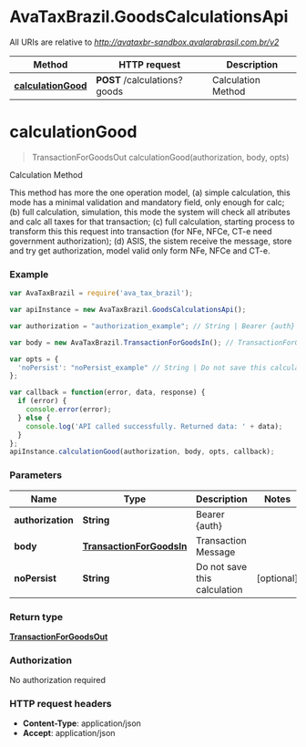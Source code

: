 # AvaTaxBrazil.GoodsCalculationsApi

All URIs are relative to *http://avataxbr-sandbox.avalarabrasil.com.br/v2*

Method | HTTP request | Description
------------- | ------------- | -------------
[**calculationGood**](GoodsCalculationsApi.md#calculationGood) | **POST** /calculations?goods | Calculation Method


<a name="calculationGood"></a>
# **calculationGood**
> TransactionForGoodsOut calculationGood(authorization, body, opts)

Calculation Method

This method has more the one operation model, (a) simple calculation, this mode has a minimal validation and mandatory field, only enough for calc; (b) full calculation, simulation, this mode the system will check all atributes and calc all taxes for that transaction; (c) full calculation, starting process to transform this this request into transaction (for NFe, NFCe, CT-e need government authorization); (d) ASIS, the sistem receive the message, store and try get authorization, model valid only form NFe, NFCe and CT-e. 

### Example
```javascript
var AvaTaxBrazil = require('ava_tax_brazil');

var apiInstance = new AvaTaxBrazil.GoodsCalculationsApi();

var authorization = "authorization_example"; // String | Bearer {auth}

var body = new AvaTaxBrazil.TransactionForGoodsIn(); // TransactionForGoodsIn | Transaction Message

var opts = { 
  'noPersist': "noPersist_example" // String | Do not save this calculation
};

var callback = function(error, data, response) {
  if (error) {
    console.error(error);
  } else {
    console.log('API called successfully. Returned data: ' + data);
  }
};
apiInstance.calculationGood(authorization, body, opts, callback);
```

### Parameters

Name | Type | Description  | Notes
------------- | ------------- | ------------- | -------------
 **authorization** | **String**| Bearer {auth} | 
 **body** | [**TransactionForGoodsIn**](TransactionForGoodsIn.md)| Transaction Message | 
 **noPersist** | **String**| Do not save this calculation | [optional] 

### Return type

[**TransactionForGoodsOut**](TransactionForGoodsOut.md)

### Authorization

No authorization required

### HTTP request headers

 - **Content-Type**: application/json
 - **Accept**: application/json

